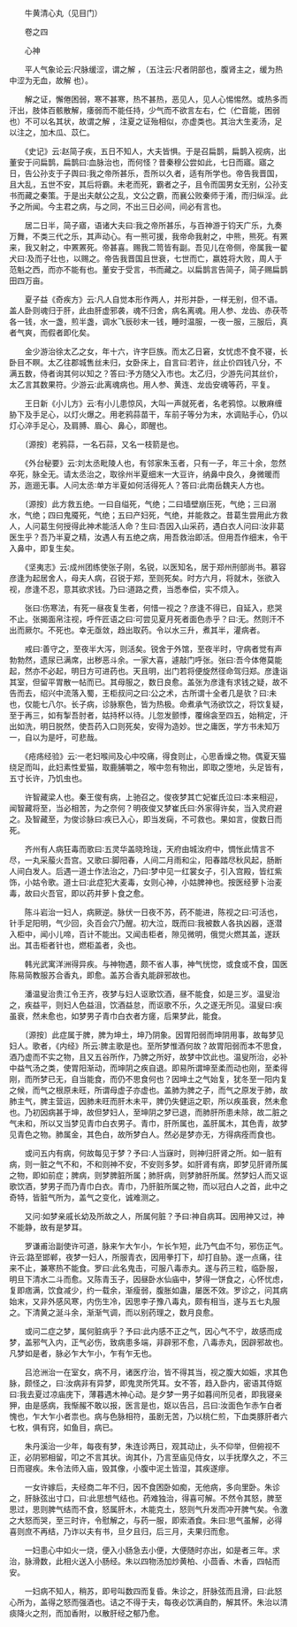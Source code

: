 <!-- { "loadSidebar": true } -->
　　牛黄清心丸（见目门）

　　卷之四

　　心神

　　平人气象论云∶尺脉缓涩，谓之解 ，（五注云∶尺者阴部也，腹肾主之，缓为热中涩为无血，故解 也）。

　　解之证，懈倦困弱，寒不甚寒，热不甚热，恶见人，见人心惕惕然。或热多而汗出，肢体百骸散解，痿弱而不能任持，少气而不欲言左右，伫（伫音能，困弱也）不可以名其状，故谓之解 ，注夏之证殆相似，亦虚类也。其治大生麦汤，足以注之，加木瓜、苡仁。

　　《史记》云∶赵简子疾，五日不知人，大夫皆惧。于是召扁鹊，扁鹊入视病，出董安于问扁鹊，扁鹊曰∶血脉治也，而何怪？昔秦穆公尝如此，七日而寤。寤之日，告公孙支于子舆曰∶我之帝所甚乐，吾所以久者，适有所学也。帝告我晋国，且大乱，五世不安，其后将霸。未老而死，霸者之子，且令而国男女无别，公孙支书而藏之秦策。于是出夫献公之乱，文公之霸，而襄公败秦师于淆，而归纵淫。此予之所闻。今主君之病，与之同，不出三日必间，间必有言也。

　　居二日半，简子寤，语诸大夫曰∶我之帝所甚乐，与百神游于钧天广乐，九奏万舞，不类三代之乐，其声动心。有一熊可援，我帝命我射之，中熊，熊死。有罴来，我又射之，中罴罴死。帝甚喜。赐我二笥皆有副。吾见儿在帝侧，帝属我一翟犬曰∶及而子壮也，以赐之。帝告我晋国且世衰，七世而亡，嬴姓将大败，周人于范魁之西，而亦不能有也。董安于受言，书而藏之。以扁鹊言告简子，简子赐扁鹊田四万亩。

　　夏子益《奇疾方》云∶凡人自觉本形作两人，并形并卧，一样无别，但不语。盖人卧则魂归于肝，此由肝虚邪袭，魂不归舍，病名离魂。用人参、龙齿、赤茯苓各一钱，水一盏，煎半盏，调水飞辰砂末一钱，睡时温服，一夜一服，三服后，真者气爽，而假者即化矣。

　　金少游治徐太乙之女，年十六，许字巨族。而太乙日窘，女忧虑不食不寝，长卧目不瞑。太乙往郡城售丝未归，女卧床上，自言曰∶若许，丝止价四钱八分，不满五数，侍者询其何以知之？答曰∶予方随父入市也。太乙归，少游先问其丝价，太乙言其数果符。少游云∶此离魂病也。用人参、黄连、龙齿安魂等药，平复。

　　王日新《小儿方》云∶有小儿患惊风，大叫一声就死者，名老鸦惊。以散麻缠胁下及手足心，以灯火爆之。用老鸦蒜苗干，车前子等分为末，水调贴手心，仍以灯心淬手足心，及肩膊、眉心、鼻心，即醒也。

　　〔源按〕老鸦蒜，一名石蒜，又名一枝箭是也。

　　《外台秘要》云∶刘太丞毗陵人也，有邻家朱玉者，只有一子，年三十余，忽然卒死，脉全无。请太丞治之，取徐州半夏细末一大豆许，纳鼻中良久，身微暖而苏，迤逦无事。人问太丞∶单方半夏如何活得死人？答曰∶此南岳魏夫人方也。

　　〔源按〕此方救五绝。一曰自缢死，气绝；二曰墙壁崩压死，气绝；三曰溺水，气绝；四曰鬼魇死，气绝；五曰产妇死，气绝，并能救之。昔葛生尝用此方救人，人问葛生何授得此神术能活人命？生曰∶吾因入山采药，遇白衣人问曰∶汝非葛医生乎？吾乃半夏之精，汝遇人有五绝之病，用吾救治即活。但用吾作细末，令干入鼻中，即复生矣。

　　《坚夷志》云∶成州团练使张子刚，名锐，以医知名，居于郑州刑部尚书。慕容彦逢为起居舍人，母夫人病，召锐于郑，至则死矣。时方六月，将就木，张欲入视，彦逢不忍，意其欲求钱。乃曰∶道路之费，当悉奉偿，实不烦入。

　　张曰∶伤寒法，有死一昼夜复生者，何惜一视之？彦逢不得已，自延入，悲哭不止。张揭面帛注视，呼仵匠语之曰∶可尝见夏月死者面色赤乎？曰∶无。然则汗不出而厥尔。不死也。幸无亟敛，趋出取药。令以水三升，煮其半，灌病者。

　　戒曰∶善守之，至夜半大泻，则活矣。锐舍于外馆，至夜半时，守病者觉有声勃勃然，遗尿已满席，出秽恶斗余。一家大喜，遽敲门呼张。张曰∶吾今体倦莫能起，然亦不必起，明日方可进药也。天且明，出门若将便旋然径命驾归郑。彦逢诣其室，但留平胃散一帖而已。其母服之，数日良愈。盖张为彦逢有求钱之疑，故不告而去，绍兴中流落入蜀，王柜叔问之曰∶公之术，古所谓十全者几是欤？曰∶未也，仅能七八尔。长子病，诊脉察色，皆为热极。命煮承气汤欲饮之，将饮复疑，至于再三，如有掣吾肘者，姑持杯以待。儿忽发颤悸，覆绵衾至四五，始稍定，汗出如洗，明日脱然，使吾药入口则死矣，安得为造妙。世之庸医，学方书未知万一，自以为是吁，可悲哉。

　　《疮疡经验》云∶一老妇喉间及心中咬痛，得食则止，心思香燥之物。偶夏天猫绕足而叫，此妇素性爱猫，取鹿脯嚼之，喉中忽有物出，即取之堕地，头足皆有，五寸长许，乃饥虫也。

　　许智藏梁人也。秦王俊有病，上驰召之。俊夜梦其亡妃崔氏泣曰∶本来相迎，闻智藏将至，当必相苦，为之奈何？明夜俊又梦崔氏曰∶外家得许矣，当入灵府避之。及智藏至，为俊诊脉曰∶疾已入心，即当发痫，不可救也。果如言，俊数日而死。

　　齐州有人病狂毒而歌曰∶五灵华盖晓玲珑，天府由城汝府中，惆怅此情言不尽，一丸采菔火吾宫。又歌曰∶脚阳春，人间二月雨和尘，阳春踏尽秋风起，肠断人间白发人。后遇一道士作法治之，乃曰∶梦中见一红裳女子，引入宫殿，皆红紫饰，小姑令歌。道士曰∶此症犯大麦毒，女则心神，小姑脾神也。按医经萝卜治麦毒，故曰火吾官，即以药并萝卜食之愈。

　　陈斗岩治一妇人，病厥逆。脉伏一日夜不苏，药不能进，陈视之曰∶可活也，针手足阳明，气少回，灸百会穴乃醒。初大泣，既而曰∶我被数人各执凶器，逐潜入柜中，闻小儿啼，百计不能出。又闻击柜者，隙见微明，俄觉火燃其盖，遂跃出。其击柜者针也，燃柜盖者，灸也。

　　韩光武寓洋洲得异疾。与神物遇，颇不省人事，神气恍惚，或食或不食，国医陈易简教服苏合香丸，即愈。盖苏合香丸能辟邪故也。

　　潘温叟治贵江令王齐，夜梦与妇人讴歌饮酒，昼不能食，如是三岁。温叟治之，疾益平，则妇人色益沮，饮酒益怠，而讴歌不乐，久之遂无所见。温叟曰∶疾虽衰，然未愈也，如梦男子青巾白衣者方瘥，后果梦此，能食。

　　〔源按〕此症属于脾，脾为坤土，坤乃阴象。因胃阳弱而坤阴用事，故每梦见妇人。歌者，《内经》所云∶脾主歌是也。至所梦惟酒何故？故胃阳弱而本不思食，酒乃虚而不实之物，且又五谷所作，乃脾之所好，故梦中饮此也。温叟所治，必补中益气汤之类，使胃阳渐动，而坤阴之疾自退。即易所谓坤至柔而动也刚，至柔得刚，而所梦已无，自当能食，而仍不思食何也？因坤土之气始复，犹冬至一阳内复之候，而气之根原未旺，所谓母虚子亦虚也。盖肺为脾之子，而气之原发于肺，故肺主气，脾主营运，因肺未旺而肝木未平，脾仍失健运之职，所以疾虽衰，然未愈也。乃初因病甚于坤，故但梦妇人，至坤阴之梦已退，而肺肝所患未除，故二脏之气未和，所以又当梦见青巾白衣男子。青巾，肝所属也，盖肝属木，其色青，故梦见青色之物。肺属金，其色白，故所梦白人。然必是梦亦无，方得病痊而食也。

　　或问五内有病，何故每见于梦？予曰∶人当寐时，则神归肝肾之所。如一脏有病，则一脏之气不和，不和则神不安，不安则多梦。如肝肾有病，即梦见肝肾所属之物，即如前症；脾病，则梦脾脏所属；肺肝病，则梦肺肝所属。然梦妇人而又讴歌饮酒，梦男子而乃青巾白衣。青巾，乃肝脏所属之物，而以冠白人之首，此中之奇特，皆脏气所为，盖气之变化，诚难测之。

　　又问∶如梦亲戚长幼及所故之人，所属何脏？予曰∶神自病耳。因用神又过，神不能静，故有是梦耳。

　　罗谦甫治副使许可道，脉来乍大乍小，乍长乍短，此乃气血不匀，邪伤正气。许云∶路至邯郸，夜梦一妇人，所服青衣，因用拳打下，却打自胁。遂一点痛，往来不止，兼寒热不能食。罗曰∶此名鬼击，可服八毒赤丸。遂与药三粒，临卧服，明旦下清水二斗而愈。又陈青玉子，因昼卧水仙庙中，梦得一饼食之，心怀忧虑，复即痞满，饮食减少，约一载余，渐瘦弱，腹胀如蛊，屡医不效。罗诊之，问其病始末，又非外感风寒，内伤生冷，因思李子豫八毒丸，颇有相当，遂与五七丸服之。下清黄之涎斗余，渐渐气调，而以别药理之，数月良愈。

　　或问二症之梦，属何脏病乎？予曰∶此内感不正之气，因心气不宁，故感而成梦，盖邪气入内，正气必伤，致病患多端，非辟邪不愈，八毒赤丸，因辟邪故也。凡梦如是者，脉必乍大乍小，乍有乍无也。

　　吕沧洲治一在室女，病不月，诸医疗治，皆不得其当，视之腹大如娠，求其色脉，颇怪之，曰∶汝病非有异梦，即鬼灵所凭耳。女不答，趋入卧内，密语其侍妪曰∶我去夏过凉庙庑下，薄暮遇木神心动。是夕梦一男子如暮间所见者，即我寝亲狎，由是感病，我惭赧不敢以报，医言是也，妪以告吕，吕曰∶汝面色乍赤乍白者愧也，乍大乍小者祟也。病与色脉相符，虽剧无苦，乃以桃仁煎，下血类豚肝者六七枚，俱有窍，如鱼目，病已。

　　朱丹溪治一少年，每夜有梦，朱连诊两日，观其动止，头不仰举，但俯视不正，必阴邪相留，叩之不言其状。询其仆，乃言至庙见侍女，以手抚摩久之，不三日而寝疾。朱令法师入庙，毁其像，小腹中泥土皆湿，其疾遂瘳。

　　一女许嫁后，夫经商二年不归，因不食困卧如痴，无他病，多向里卧。朱诊之，肝脉弦出寸口，曰∶此思想气结也。药难独治，得喜可解。不然令其怒，脾至思过，思则脾气结而不食，怒属肝木，木能克土，怒则气升发而冲开脾气矣。令激之大怒而哭，至三时许，令慰解之，与药一服，即索酒食。朱曰∶思气虽解，必得喜则庶不再结，乃诈以夫有书，旦夕且归，后三月，夫果归而愈。

　　一妇患心中如火一烧，便入小肠急去小便，大便随时亦出，如是者三年。求治，脉滑数，此相火送入小肠经。朱以四物汤加炒黄柏、小茴香、木香，四帖而安。

　　一妇病不知人，稍苏，即号叫数四而复昏。朱诊之，肝脉弦而且滑，曰∶此怒心所为，盖得之怒而强酒也。诘之不得于夫，每夜必饮满自酌，解其怀。朱治以清痰降火之剂，而加香附，以散肝经之郁乃愈。

